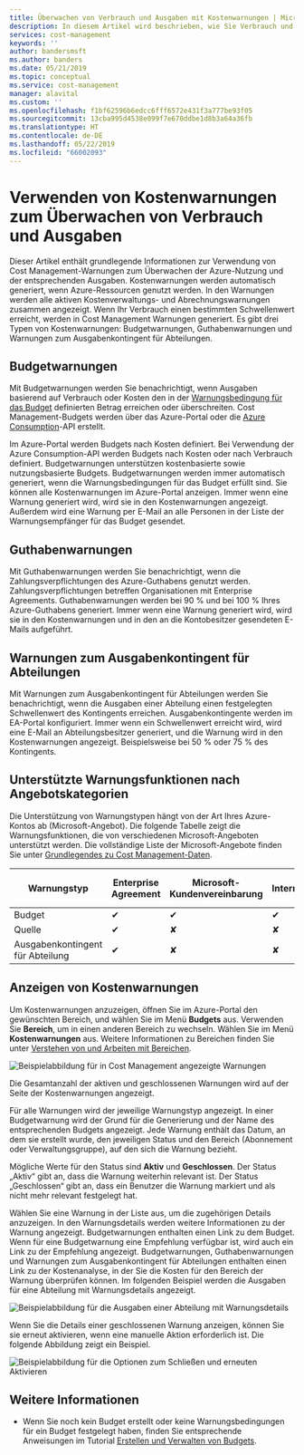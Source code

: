 ```yaml
---
title: Überwachen von Verbrauch und Ausgaben mit Kostenwarnungen | Microsoft-Dokumentation
description: In diesem Artikel wird beschrieben, wie Sie Verbrauch und Ausgaben in Azure Cost Management mithilfe von Kostenwarnungen überwachen können.
services: cost-management
keywords: ''
author: bandersmsft
ms.author: banders
ms.date: 05/21/2019
ms.topic: conceptual
ms.service: cost-management
manager: alavital
ms.custom: ''
ms.openlocfilehash: f1bf62596b6edcc6fff6572e431f3a777be93f05
ms.sourcegitcommit: 13cba995d4538e099f7e670ddbe1d8b3a64a36fb
ms.translationtype: HT
ms.contentlocale: de-DE
ms.lasthandoff: 05/22/2019
ms.locfileid: "66002093"
---
```

# <a name="use-cost-alerts-to-monitor-usage-and-spending"></a>Verwenden von Kostenwarnungen zum Überwachen von Verbrauch und Ausgaben

Dieser Artikel enthält grundlegende Informationen zur Verwendung von Cost Management-Warnungen zum Überwachen der Azure-Nutzung und der entsprechenden Ausgaben. Kostenwarnungen werden automatisch generiert, wenn Azure-Ressourcen genutzt werden. In den Warnungen werden alle aktiven Kostenverwaltungs- und Abrechnungswarnungen zusammen angezeigt. Wenn Ihr Verbrauch einen bestimmten Schwellenwert erreicht, werden in Cost Management Warnungen generiert. Es gibt drei Typen von Kostenwarnungen: Budgetwarnungen, Guthabenwarnungen und Warnungen zum Ausgabenkontingent für Abteilungen.

## <a name="budget-alerts"></a>Budgetwarnungen

Mit Budgetwarnungen werden Sie benachrichtigt, wenn Ausgaben basierend auf Verbrauch oder Kosten den in der [Warnungsbedingung für das Budget](tutorial-acm-create-budgets.md) definierten Betrag erreichen oder überschreiten. Cost Management-Budgets werden über das Azure-Portal oder die [Azure Consumption](https://docs.microsoft.com/rest/api/consumption)-API erstellt.

Im Azure-Portal werden Budgets nach Kosten definiert. Bei Verwendung der Azure Consumption-API werden Budgets nach Kosten oder nach Verbrauch definiert. Budgetwarnungen unterstützen kostenbasierte sowie nutzungsbasierte Budgets. Budgetwarnungen werden immer automatisch generiert, wenn die Warnungsbedingungen für das Budget erfüllt sind. Sie können alle Kostenwarnungen im Azure-Portal anzeigen. Immer wenn eine Warnung generiert wird, wird sie in den Kostenwarnungen angezeigt. Außerdem wird eine Warnung per E-Mail an alle Personen in der Liste der Warnungsempfänger für das Budget gesendet.

## <a name="credit-alerts"></a>Guthabenwarnungen

Mit Guthabenwarnungen werden Sie benachrichtigt, wenn die Zahlungsverpflichtungen des Azure-Guthabens genutzt werden. Zahlungsverpflichtungen betreffen Organisationen mit Enterprise Agreements. Guthabenwarnungen werden bei 90 % und bei 100 % Ihres Azure-Guthabens generiert. Immer wenn eine Warnung generiert wird, wird sie in den Kostenwarnungen und in den an die Kontobesitzer gesendeten E-Mails aufgeführt.

## <a name="department-spending-quota-alerts"></a>Warnungen zum Ausgabenkontingent für Abteilungen

Mit Warnungen zum Ausgabenkontingent für Abteilungen werden Sie benachrichtigt, wenn die Ausgaben einer Abteilung einen festgelegten Schwellenwert des Kontingents erreichen. Ausgabenkontingente werden im EA-Portal konfiguriert. Immer wenn ein Schwellenwert erreicht wird, wird eine E-Mail an Abteilungsbesitzer generiert, und die Warnung wird in den Kostenwarnungen angezeigt. Beispielsweise bei 50 % oder 75 % des Kontingents.

## <a name="supported-alert-features-by-offer-categories"></a>Unterstützte Warnungsfunktionen nach Angebotskategorien

Die Unterstützung von Warnungstypen hängt von der Art Ihres Azure-Kontos ab (Microsoft-Angebot). Die folgende Tabelle zeigt die Warnungsfunktionen, die von verschiedenen Microsoft-Angeboten unterstützt werden. Die vollständige Liste der Microsoft-Angebote finden Sie unter [Grundlegendes zu Cost Management-Daten](understand-cost-mgt-data.md).

| Warnungstyp | Enterprise Agreement | Microsoft-Kundenvereinbarung | Direkt via Internet/Nutzungsbasierte Zahlung |
|---|---|---|---|
| Budget | ✔ | ✔ | ✔ |
| Quelle | ✔ |✘ | ✘ |
| Ausgabenkontingent für Abteilung | ✔ | ✘ | ✘ |



## <a name="view-cost-alerts"></a>Anzeigen von Kostenwarnungen

Um Kostenwarnungen anzuzeigen, öffnen Sie im Azure-Portal den gewünschten Bereich, und wählen Sie im Menü **Budgets** aus. Verwenden Sie **Bereich**, um in einen anderen Bereich zu wechseln. Wählen Sie im Menü **Kostenwarnungen** aus. Weitere Informationen zu Bereichen finden Sie unter [Verstehen von und Arbeiten mit Bereichen](understand-work-scopes.md).

![Beispielabbildung für in Cost Management angezeigte Warnungen](./media/cost-mgt-alerts-monitor-usage-spending/budget-alerts-fullscreen.png)

Die Gesamtanzahl der aktiven und geschlossenen Warnungen wird auf der Seite der Kostenwarnungen angezeigt.

Für alle Warnungen wird der jeweilige Warnungstyp angezeigt. In einer Budgetwarnung wird der Grund für die Generierung und der Name des entsprechenden Budgets angezeigt. Jede Warnung enthält das Datum, an dem sie erstellt wurde, den jeweiligen Status und den Bereich (Abonnement oder Verwaltungsgruppe), auf den sich die Warnung bezieht.

Mögliche Werte für den Status sind **Aktiv** und **Geschlossen**. Der Status „Aktiv“ gibt an, dass die Warnung weiterhin relevant ist. Der Status „Geschlossen“ gibt an, dass ein Benutzer die Warnung markiert und als nicht mehr relevant festgelegt hat.

Wählen Sie eine Warnung in der Liste aus, um die zugehörigen Details anzuzeigen. In den Warnungsdetails werden weitere Informationen zu der Warnung angezeigt. Budgetwarnungen enthalten einen Link zu dem Budget. Wenn für eine Budgetwarnung eine Empfehlung verfügbar ist, wird auch ein Link zu der Empfehlung angezeigt. Budgetwarnungen, Guthabenwarnungen und Warnungen zum Ausgabenkontingent für Abteilungen enthalten einen Link zu der Kostenanalyse, in der Sie die Kosten für den Bereich der Warnung überprüfen können. Im folgenden Beispiel werden die Ausgaben für eine Abteilung mit Warnungsdetails angezeigt.

![Beispielabbildung für die Ausgaben einer Abteilung mit Warnungsdetails](./media/cost-mgt-alerts-monitor-usage-spending/dept-spending-selected-with-credits.png)

Wenn Sie die Details einer geschlossenen Warnung anzeigen, können Sie sie erneut aktivieren, wenn eine manuelle Aktion erforderlich ist. Die folgende Abbildung zeigt ein Beispiel.

![Beispielabbildung für die Optionen zum Schließen und erneuten Aktivieren](./media/cost-mgt-alerts-monitor-usage-spending/Dismiss-reactivate-options.png)

## <a name="see-also"></a>Weitere Informationen

- Wenn Sie noch kein Budget erstellt oder keine Warnungsbedingungen für ein Budget festgelegt haben, finden Sie entsprechende Anweisungen im Tutorial [Erstellen und Verwalten von Budgets](tutorial-acm-create-budgets.md).
